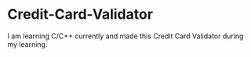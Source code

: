 # Credit-Card-Validator
I am learning C/C++ currently and made this Credit Card Validator during my learning.

